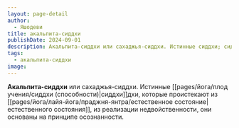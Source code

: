```yaml
---
layout: page-detail
author:
  - Яшодеви
title: акальпита-сиддхи
publishDate: 2024-09-01
description: Акальпита-сиддхи или сахаджья-сиддхи. Истинные сиддхи; сиддхи, которые проистекают из естественного состояния, из реализации недвойственности, они основаны на принципе осознанности.
tags:
  - акальпита-сиддхи
image:
---
```

**Акальпита-сиддхи** или сахаджья-сиддхи. Истинные [[pages/йога/плод учения/сиддхи (способности)|сиддхи]]дхи, которые проистекают из [[pages/йога/лайя-йога/праджня-янтра/естественное состояние|естественного состояния]], из реализации недвойственности, они основаны на принципе осознанности.


